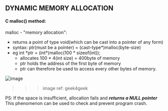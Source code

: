 ## DYNAMIC MEMORY ALLOCATION

#### C malloc() method:

malloc - "memory allocation": 
- returns a point of type void(which can be cast into a pointer of any form)
- syntax: ptr(must be a pointer) = (cast-type*)malloc(byte-size)
- eg int \*ptr = (int\*)malloc(100 \* sizeof(int));
	- allocates 100 * 4(int size) = 400byte of memory
	- ptr holds the address of the first byte of memory
	- ptr can therefore be used to access every other bytes of memory.

![image](file:///C:/Users/vikmo/Desktop/Dynamic%20Memory%20Allocation%20in%20C%20using%20malloc(),%20calloc(),%20free()%20and%20realloc()%20-%20GeeksforGeeks_files/Malloc-function-in-c.png)
>>> image ref: geek4geek

PS: If the space is insufficient, allocation fails and ***returns a NULL pointer***
	This phenomenon can be used to check and prevent program crash.


